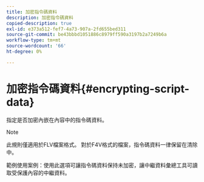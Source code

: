 ```yaml
---
title: 加密指令碼資料
description: 加密指令碼資料
copied-description: true
exl-id: e373a512-fef7-4a73-907a-2fd655bed311
source-git-commit: be43bbbd1051886c8979ff590a3197b2a7249b6a
workflow-type: tm+mt
source-wordcount: '66'
ht-degree: 0%

---
```


# 加密指令碼資料{#encrypting-script-data}

指定是否加密內嵌在內容中的指令碼資料。

>[!NOTE]
>
>此規則僅適用於FLV檔案格式。 對於F4V格式的檔案，指令碼資料一律保留在清除中。

範例使用案例：使用此選項可讓指令碼資料保持未加密，讓中繼資料彙總工具可讀取受保護內容的中繼資料。
